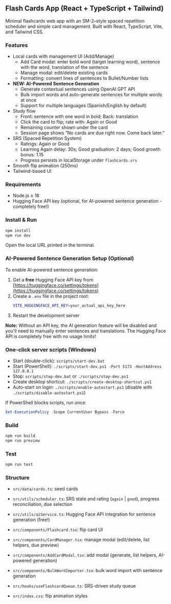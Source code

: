 ## Flash Cards App (React + TypeScript + Tailwind)

Minimal flashcards web app with an SM-2–style spaced repetition scheduler and simple card management. Built with React, TypeScript, Vite, and Tailwind CSS.

### Features
- Local cards with management UI (Add/Manage)
  - Add Card modal: enter bold word (target learning word), sentence with the word, translation of the sentence
  - Manage modal: edit/delete existing cards
  - Formatting: convert lines of sentences to Bullet/Number lists
- **NEW: AI-Powered Sentence Generation**
  - Generate contextual sentences using OpenAI GPT API
  - Bulk import words and auto-generate sentences for multiple words at once
  - Support for multiple languages (Spanish/English by default)
- Study flow
  - Front: sentence with one word in bold; Back: translation
  - Click the card to flip; rate with: Again or Good
  - Remaining counter shown under the card
  - Session page shows “No cards are due right now. Come back later.”
- SRS (Spaced Repetition System)
  - Ratings: Again or Good
  - Learning Again delay: 30s; Good graduation: 2 days; Good growth bonus: 1.15
  - Progress persists in localStorage under `flashcards.srs`
- Smooth flip animation (250ms)
- Tailwind-based UI

### Requirements
- Node.js ≥ 18
- Hugging Face API key (optional, for AI-powered sentence generation - completely free!)

### Install & Run
```bash
npm install
npm run dev
```

Open the local URL printed in the terminal.

### AI-Powered Sentence Generation Setup (Optional)

To enable AI-powered sentence generation:

1. Get a **free** Hugging Face API key from [https://huggingface.co/settings/tokens](https://huggingface.co/settings/tokens)
2. Create a `.env` file in the project root:
   ```bash
   VITE_HUGGINGFACE_API_KEY=your_actual_api_key_here
   ```
3. Restart the development server

**Note:** Without an API key, the AI generation feature will be disabled and you'll need to manually enter sentences and translations. The Hugging Face API is completely free with no usage limits!

### One-click server scripts (Windows)
- Start (double-click): `scripts/start-dev.bat`
- Start (PowerShell): `./scripts/start-dev.ps1 -Port 5173 -HostAddress 127.0.0.1`
- Stop: `scripts/stop-dev.bat` or `./scripts/stop-dev.ps1`
- Create desktop shortcut: `./scripts/create-desktop-shortcut.ps1`
- Auto-start on login: `./scripts/enable-autostart.ps1` (disable with `./scripts/disable-autostart.ps1`)

If PowerShell blocks scripts, run once:
```powershell
Set-ExecutionPolicy -Scope CurrentUser Bypass -Force
```

### Build
```bash
npm run build
npm run preview
```

### Test
```bash
npm run test
```

### Structure
- `src/data/cards.ts`: seed cards
- `src/utils/scheduler.ts`: SRS state and rating (`again` | `good`), progress reconciliation, due selection
- `src/utils/aiService.ts`: Hugging Face API integration for sentence generation (free!)

- `src/components/Flashcard.tsx`: flip card UI
- `src/components/CardManager.tsx`: manage modal (edit/delete, list helpers, due preview)
- `src/components/AddCardModal.tsx`: add modal (generate, list helpers, AI-powered generation)
- `src/components/BulkWordImporter.tsx`: bulk word import with sentence generation
- `src/hooks/useFlashcardQueue.ts`: SRS-driven study queue
- `src/index.css`: flip animation styles
